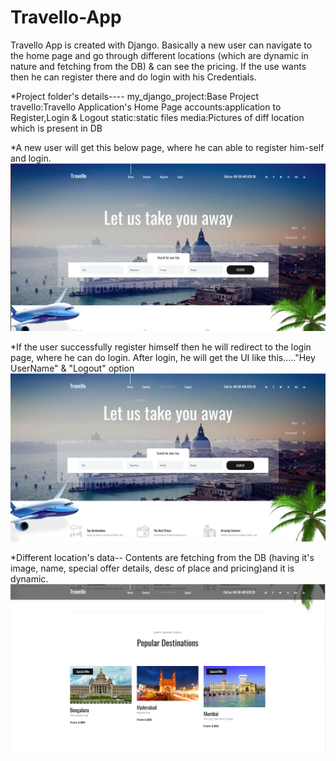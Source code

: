 # Travello-App
Travello App is created with Django. Basically a new user can navigate to the home page and go through different locations (which are dynamic in nature and fetching from the DB) &amp; can see the pricing. If the use wants then he can register there and do login with his Credentials.

*Project folder's details----
my_django_project:Base Project
travello:Travello Application's Home Page
accounts:application to Register,Login & Logout
static:static files
media:Pictures of diff location which is present in DB



*A new user will get this below page, where he can able to register him-self and login.
![](assets/images/home1.png)

*If the user successfully register himself then he will redirect to the login page, where he can do login. After login, he will get the UI like this....."Hey UserName" & "Logout" option
![](assets/images/home2.png)

*Different location's data--
Contents are fetching from the DB (having it's image, name, special offer details, desc of place and pricing)and it is dynamic.
![](assets/images/home3.png)

